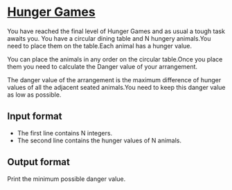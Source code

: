 # [Hunger Games][link]

You have reached the final level of Hunger Games and as usual a tough task awaits you. You have a circular dining table and N hungery animals.You need to place them on the table.Each animal has a hunger value.

You can place the animals in any order on the circular table.Once you place them you need to calculate the Danger value of your arrangement.

The danger value of the arrangement is the maximum difference of hunger values of all the adjacent seated animals.You need to keep this danger value as low as possible.

## Input format

- The first line contains N integers.
- The second line contains the hunger values of N animals.

## Output format

Print the minimum possible danger value.

[link]: https://www.hackerearth.com/practice/algorithms/greedy/basics-of-greedy-algorithms/practice-problems/algorithm/hunger-games/
